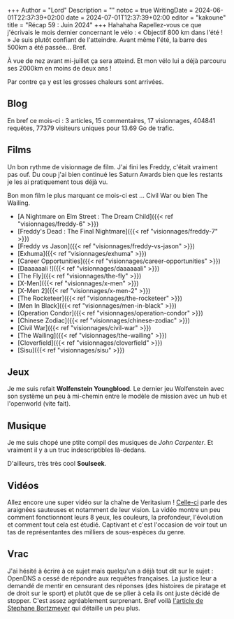 +++
Author = "Lord"
Description = ""
notoc = true
WritingDate = 2024-06-01T22:37:39+02:00
date = 2024-07-01T12:37:39+02:00
editor = "kakoune"
title = "Récap 59 : Juin 2024"
+++
Hahahaha
Rapellez-vous ce que j'écrivais le mois dernier concernant le vélo : « Objectif 800 km dans l'été ! »
Je suis plutôt confiant de l'atteindre.
Avant même l'été, la barre des 500km a été passée… Bref.

À vue de nez avant mi-juillet ça sera atteind.
Et mon vélo lui a déjà parcouru ses 2000km en moins de deux ans !

Par contre ça y est les grosses chaleurs sont arrivées.

## Blog

En bref ce mois-ci : 3 articles, 15 commentaires, 17 visionnages, 404841 requêtes, 77379 visiteurs uniques pour 13.69 Go de trafic.

## Films
Un bon rythme de visionnage de film.
J'ai fini les Freddy, c'était vraiment pas ouf.
Du coup j'ai bien continué les Saturn Awards bien que les restants je les ai pratiquement tous déjà vu.

Bon mon film le plus marquant ce mois-ci est … Civil War ou bien The Wailing.

  - [A Nightmare on Elm Street : The Dream Child]({{< ref "visionnages/freddy-6" >}})
  - [Freddy's Dead : The Final Nightmare]({{< ref "visionnages/freddy-7" >}})
  - [Freddy vs Jason]({{< ref "visionnages/freddy-vs-jason" >}})
  - [Exhuma]({{< ref "visionnages/exhuma" >}})
  - [Career Opportunities]({{< ref "visionnages/career-opportunities" >}})
  - [Daaaaaali !]({{< ref "visionnages/daaaaaali" >}})
  - [The Fly]({{< ref "visionnages/the-fly" >}})
  - [X-Men]({{< ref "visionnages/x-men" >}})
  - [X-Men 2]({{< ref "visionnages/x-men-2" >}})
  - [The Rocketeer]({{< ref "visionnages/the-rocketeer" >}})
  - [Men In Black]({{< ref "visionnages/men-in-black" >}})
  - [Operation Condor]({{< ref "visionnages/operation-condor" >}})
  - [Chinese Zodiac]({{< ref "visionnages/chinese-zodiac" >}})
  - [Civil War]({{< ref "visionnages/civil-war" >}})
  - [The Wailing]({{< ref "visionnages/the-wailing" >}})
  - [Cloverfield]({{< ref "visionnages/cloverfield" >}})
  - [Sisu]({{< ref "visionnages/sisu" >}})
 
## Jeux
Je me suis refait **Wolfenstein Youngblood**.
Le dernier jeu Wolfenstein avec son système un peu à mi-chemin entre le modèle de mission avec un hub et l'openworld (vite fait).

## Musique
Je me suis chopé une ptite compil des musiques de *John Carpenter*.
Et vraiment il y a un truc indescriptibles là-dedans.

D'ailleurs, très très cool **Soulseek**.

## Vidéos
Allez encore une super vidéo sur la chaîne de Veritasium !
[Celle-ci](https://www.youtube.com/watch?v=nfAqTSjMBJk) parle des araignées sauteuses et notamment de leur vision.
La vidéo montre un peu comment fonctionnont leurs 8 yeux, les couleurs, la profondeur, l'évolution et comment tout cela est étudié.
Captivant et c'est l'occasion de voir tout un tas de représentantes des milliers de sous-espèces du genre.

## Vrac
J'ai hésité à écrire à ce sujet mais quelqu'un a déjà tout dit sur le sujet : OpenDNS a cessé de répondre aux requêtes françaises.
La justice leur a demandé de mentir en censurant des réponses (des histoires de piratage et de droit sur le sport) et plutôt que de se plier à cela ils ont juste décidé de stopper.
C'est assez agréablement surprenant.
Bref voilà [l'article de Stephane Bortzmeyer](https://www.bortzmeyer.org/opendns-quitte-france.html) qui détaille un peu plus.
